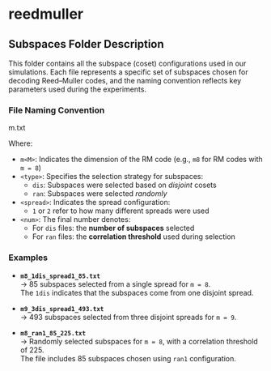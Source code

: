 # reedmuller

## Subspaces Folder Description

This folder contains all the subspace (coset) configurations used in our simulations. Each file represents a specific set of subspaces chosen for decoding Reed–Muller codes, and the naming convention reflects key parameters used during the experiments.

### File Naming Convention

m<M>_<type><spread>_<num>.txt


Where:

- `m<M>`: Indicates the dimension of the RM code (e.g., `m8` for RM codes with `m = 8`)
- `<type>`: Specifies the selection strategy for subspaces:
  - `dis`: Subspaces were selected based on *disjoint* cosets
  - `ran`: Subspaces were selected *randomly*
- `<spread>`: Indicates the spread configuration:
  - `1` or `2` refer to how many different spreads were used
- `<num>`: The final number denotes:
  - For `dis` files: the **number of subspaces** selected
  - For `ran` files: the **correlation threshold** used during selection

### Examples

- **`m8_1dis_spread1_85.txt`**  
  → 85 subspaces selected from a single spread for `m = 8`.  
  The `1dis` indicates that the subspaces come from one disjoint spread.

- **`m9_3dis_spread1_493.txt`**  
  → 493 subspaces selected from three disjoint spreads for `m = 9`.

- **`m8_ran1_85_225.txt`**  
  → Randomly selected subspaces for `m = 8`, with a correlation threshold of 225.  
  The file includes 85 subspaces chosen using `ran1` configuration.

